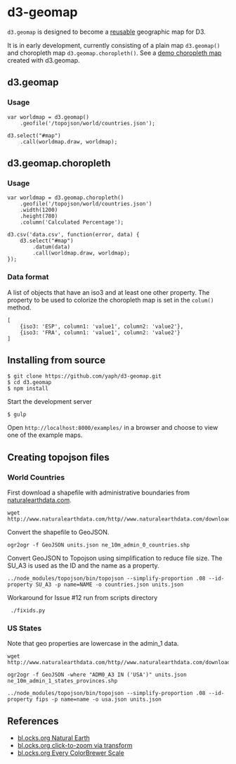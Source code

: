 # d3-geomap

`d3.geomap` is designed to become a
[reusable](http://bost.ocks.org/mike/chart/) geographic map for D3.

It is in early development, currently consisting of a plain map `d3.geomap()`
and choropleth map `d3.geomap.choropleth()`. See a [demo choropleth map](http://maps.ramiro.org/murder-rates-gender/)
created with d3.geomap.

## d3.geomap

### Usage

    var worldmap = d3.geomap()
        .geofile('/topojson/world/countries.json');

    d3.select("#map")
        .call(worldmap.draw, worldmap);


## d3.geomap.choropleth

### Usage

    var worldmap = d3.geomap.choropleth()
        .geofile('/topojson/world/countries.json')
        .width(1200)
        .height(780)
        .column('Calculated Percentage');

    d3.csv('data.csv', function(error, data) {
        d3.select("#map")
            .datum(data)
            .call(worldmap.draw, worldmap);
    });

### Data format

A list of objects that have an iso3 and at least one other property. The property
to be used to colorize the choropleth map is set in the `colum()` method.

    [
        {iso3: 'ESP', column1: 'value1', column2: 'value2'},
        {iso3: 'FRA', column1: 'value1', column2: 'value2'}
    ]

## Installing from source

    $ git clone https://github.com/yaph/d3-geomap.git
    $ cd d3.geomap
    $ npm install

Start the development server

    $ gulp

Open `http://localhost:8000/examples/` in a browser and choose to view one of
the example maps.

## Creating topojson files

### World Countries

First download a shapefile with administrative boundaries from [naturalearthdata.com](http//www.naturalearthdata.com/).

    wget http://www.naturalearthdata.com/http//www.naturalearthdata.com/download/10m/cultural/ne_10m_admin_0_countries.zip

Convert the shapefile to GeoJSON.

    ogr2ogr -f GeoJSON units.json ne_10m_admin_0_countries.shp

Convert GeoJSON to Topojson using simplification to reduce file size. The SU_A3 is used as the ID and the name as a property.

    ../node_modules/topojson/bin/topojson --simplify-proportion .08 --id-property SU_A3 -p name=NAME -o countries.json units.json

Workaround for Issue #12 run from scripts directory

     ./fixids.py

### US States

Note that geo properties are lowercase in the admin_1 data.

    wget http://www.naturalearthdata.com/http//www.naturalearthdata.com/download/10m/cultural/ne_10m_admin_1_states_provinces.zip

    ogr2ogr -f GeoJSON -where "ADM0_A3 IN ('USA')" units.json ne_10m_admin_1_states_provinces.shp

    ../node_modules/topojson/bin/topojson --simplify-proportion .08 --id-property fips -p name=name -o usa.json units.json

## References

* [bl.ocks.org Natural Earth](http://bl.ocks.org/mbostock/4479477)
* [bl.ocks.org click-to-zoom via transform](http://bl.ocks.org/mbostock/2206590)
* [bl.ocks.org Every ColorBrewer Scale](http://bl.ocks.org/mbostock/5577023)
